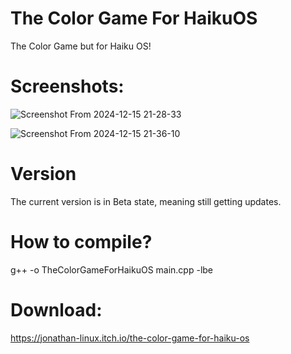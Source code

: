 # The Color Game For HaikuOS
The Color Game but for Haiku OS!
# Screenshots:

![Screenshot From 2024-12-15 21-28-33](https://github.com/user-attachments/assets/dcec3e96-4fb7-4de2-87eb-5211cd3a084e)

![Screenshot From 2024-12-15 21-36-10](https://github.com/user-attachments/assets/b03092e6-85a2-4ca9-9abe-7e879ff3b6d9)



# Version
The current version is in Beta state, meaning still getting updates.

# How to compile?
g++ -o TheColorGameForHaikuOS main.cpp -lbe

# Download:
https://jonathan-linux.itch.io/the-color-game-for-haiku-os
